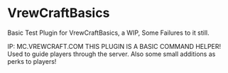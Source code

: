 # VrewCraftBasics
Basic Test Plugin for VrewCraftBasics, a WIP, Some Failures to it still.



IP: MC.VREWCRAFT.COM
THIS PLUGIN IS A BASIC COMMAND HELPER!
Used to guide players through the server.
Also some small additions as perks to players!
